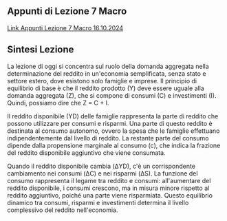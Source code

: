 ## Appunti di Lezione 7 Macro 

[Link Appunti Lezione 7 Macro 16.10.2024](https://github.com/dabi-rac/University/blob/main/1°%20Semestre/Macro/Lezione%207%20Macro%2016.10.2024/Lezione%20Macroeconomia%2016%20ottobre%202024.pdf)

## Sintesi Lezione

La lezione di oggi si concentra sul ruolo della domanda aggregata nella determinazione del reddito in un'economia semplificata, senza stato e settore estero, dove esistono solo famiglie e imprese. Il principio di equilibrio di base è che il reddito prodotto (Y) deve essere uguale alla domanda aggregata (Z), che si compone di consumi (C) e investimenti (I). Quindi, possiamo dire che Z = C + I.

Il reddito disponibile (YD) delle famiglie rappresenta la parte di reddito che possono utilizzare per consumi e risparmi. Una parte di questo reddito è destinata al consumo autonomo, ovvero la spesa che le famiglie effettuano indipendentemente dal livello di reddito. La restante parte del consumo dipende dalla propensione marginale al consumo (c), che indica la frazione del reddito disponibile aggiuntivo che viene consumata.

Quando il reddito disponibile cambia (ΔYD), c'è un corrispondente cambiamento nei consumi (ΔC) e nei risparmi (ΔS). La funzione del consumo rappresenta il legame tra reddito e consumi: all'aumentare del reddito disponibile, i consumi crescono, ma in misura minore rispetto al reddito aggiuntivo, poiché una parte viene risparmiata. Questo equilibrio dinamico tra consumi, risparmi e investimenti determina il livello complessivo del reddito nell'economia.
